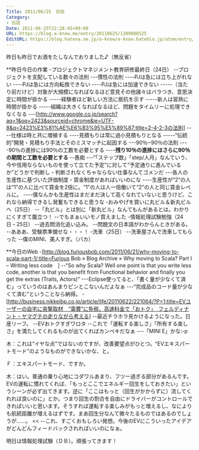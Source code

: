 ```yaml
---
Title: 2011/06/25　日誌
Category:
- 日誌
Date: 2011-06-25T22:28:45+09:00
URL: https://blog.a-know.me/entry/20110625/1309008525
EditURL: https://blog.hatena.ne.jp/a-know/a-know.hateblo.jp/atom/entry/12921228815727979586
---
```



昨日も昨日でお酒をたしなんでおりました♪（無反省）


**昨日今日の作業
-プロジェクトマネジメント教育研修最終日（24日）
--プロジェクトを支配している数々の法則
---慣性の法則
----PJは急には立ち上がれない
----PJは急には方向転換できない
----PJは急には加速できない
-----（当たり前だけど）対象が大規模になればなるほど意見その他諸々はバラつき、意思決定に時間が掛かる
-----経験者ほど新しい方法に抵抗を示す
-----新人は習熟に時間が掛かる
-----組織は大きくなればなるほど、問題をタイムリーに処理できなくなる
---[http://www.google.co.jp/search?aq=1&oq=2423&sourceid=chrome&ie=UTF-8&q=2423%E3%81%AE%E6%B3%95%E5%89%87:title=2-4-2-3の法則]
----仕様は時と共に増殖する
----見積もりは常に過小見積もりとなる
-----“伝統的”開発・見積もり手法とそのミスマッチに起因する
---90％−90％の法則
----90％の進捗には90％の工数を必要とする
----<span class="deco" style="font-weight:bold;">残り10％の進捗にはさらに90％の期間と工数を必要とする</span>
--愚痴
---“「ステップ数」「step/人月」なんていう、今や信用ならないものを使って立てた予定”に対して“予定通りに進んでいるか”どうかで判断し・判断されなくちゃならない仕事なんてゴメンだ
---各人の生産性に基づいた評価制度・賃金制度があればいいのにな
----生産性が“2”の人は“1”の人に比べて賃金を2倍に。“1”の人は人一倍働いて“2”の人と同じ賃金レベルに。
----僕なんかも生産性はまだまだ決して高くなれていないと思うけど、これなら納得できるし発奮もできると思うな
-おみやげを買いに丸ビル＆新丸ビルへ（25日）
--「丸ビル」とは別に「新丸ビル」なんてもんがあるとは。わかりにくすぎて腹立つ！
--でもまぁいいモノ買えました
-情報処理試験勉強（24日・25日）
--過去問消化追い込み。
--問題文の日本語がわからんときがある。
--あああ、受験票準備せな・・・！
-洗車（25日）
--洗車屋さんで洗車してもらった
--僕のMINI、美人すぎ。（バカ）


**今日のWeb
-[http://blog.furiousbob.com/2011/06/21/why-moving-to-scala-part-1/:title=Furious Bob  &raquo; Blog Archive   &raquo; Why moving to Scala? Part I &#8211; Writing less code　]
--“So why Scala? Well one point is that you write less code, another is that you benefit from Functional behavior and finally you get the extras (Traits, Actors)”
---Eclipse使ってると、「書く量が少なくて済む」っていうのはあんまりピンとこないんだよなぁ
---“完成品のコード量が少なくて済む”ということなら納得。
-[http://business.nikkeibp.co.jp/article/life/20110622/221064/?P=1:title=EVユーザーの自宅に突撃取材　“電費”に免税、高速料金で「おトク」　フェルディナント・ヤマグチの走りながら考える]
--最近チラホラ見かけるようになった。日産リーフ。
--EVおトクすぎワロタ
--これで「運転する楽しさ」「所有する楽しさ」を満たしてくれるものが出てくればカンペキだなぁ
---「MINI E」かな:-p
>>
木：これは“イヤな点”ではないのですが、改善要望点がひとつ。“EVエキスパートモード”のようなものができないかな、と。

Ｆ：エキスパートモード、ですか。

木：はい。普通の乗り心地にコダワルあまり、フツー過ぎる部分があるんです。EVの運転に慣れてくれば、「もっとここでエネルギー回生をしておきたい」というシーンが必ず出てきます。逆に「ここはもっと（回生がかからずに）流してくれれば良いのに」とか。つまり回生の割合を自由にドライバーがコントロールできればいいと思います。そうすれば運転する楽しみがもっと増えるし、なによりも航続距離が増えるはずです。まあ回生分なんて微々たるものではあるのでしょうが……。
<<
--これ、すごくおもしろい発想。今後のEVにこういったアイデアがどんどんフィードバックされればいいのになぁ。



明日は情報処理試験（ＤＢ）。頑張ってきます！
